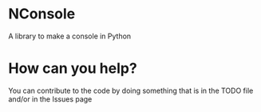# NConsole
A library to make a console in Python

# How can you help?
You can contribute to the code by doing something that is in the TODO file and/or in the Issues page